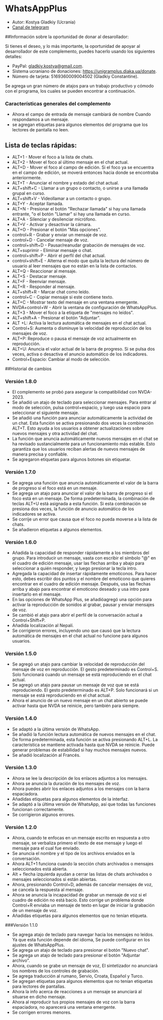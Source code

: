 # WhatsAppPlus

* Autor: Kostya Gladkiy (Ucrania)
* [Canal de telegram](https://t.me/unigramPlus)

##Información sobre la oportunidad de donar al desarollador:

Si tienes el deseo, y lo más importante, la oportunidad de apoyar al desarrollador de este complemento, puedes hacerlo usando los siguientes detalles:

* PayPal: gladkiy.kostya@gmail.com.
* Sistema ucraniano de donaciones: https://unigramplus.diaka.ua/donate.
* Número de tarjeta: 5169360009004502 (Gladkiy Constantine).

Se agrega un gran número de atajos para un trabajo productivo y cómodo con el programa, los cuales se pueden encontrar a continuación.

### Características generales del complemento

* Ahora el campo de entrada de mensaje cambiará de nombre Cuando respondamos a un mensaje.
* se agregan etiquetas para algunos elementos del programa que los lectores de pantalla no leen.

## Lista de teclas rápidas:

* ALT+1 - Mover el foco a la lista de chats.
* ALT+2 - Mover el foco al último mensaje en el chat actual.
* ALT+D - Mover el foco al campo de edición. Si el foco ya se encuentra en el campo de edición, se moverá entonces hacia donde se encontraba anteriormente.
* ALT+T - Anunciar el nombre y estado del chat actual.
* ALT+shift+C - Llamar a un grupo o contacto, o unirse a una llamada grupal en curso.
* ALT+shift+V - Videollamar a un contacto o grupo.
* ALT+Y - Aceptar llamada.
* ALT+N - Presionar el botón "Rechazar llamada" si hay una llamada entrante, "o el botón "Llamar" si hay una llamada en curso.
* ALT+A - Silenciar y desilenciar micrófono.
* ALT+V - Activar y desactivar la cámara.
* ALT+O - Presionar el botón "Más opciones".
* control+R - Grabar y enviar un mensaje de voz.
* control+D - Cancelar mensaje de voz.
* control+shift+D - Pausar/reanudar grabación de mensajes de voz.
* ALT+suprimir - Eliminar mensaje o chat.
* control+shift+P - Abrir el perfil del chat actual.
* control+shift+E - Alterna el modo que quita la lectura del número de usuario al leer mensajes que no están en la lista de contactos.
* ALT+Q - Reaccionar al mensaje.
* ALT+S - Destacar mensaje.
* ALT+F - Reenviar mensaje.
* ALT+R - Responder al mensaje.
* ALT+shift+R - Marcar chat como leído.
* control+C - Copiar mensaje si este contiene texto.
* ALT+C - Mostrar texto del mensaje en una ventana emergente.
* NVDA+control+W - Abrir la ventana de configuración de WhatsAppPlus.
* ALT+3 - Mover el foco a la etiqueta de "mensajes no leídos".
* ALT+shift+A - Presionar el botón "Adjuntar".
* ALT +L: Activa la lectura automática de mensajes en el chat actual.
* Control+S: Aumenta o disminuye la velocidad de reproducción de los mensajes de voz.
* ALT+P: Reproduce o pausa el mensaje de voz actualmente en reproducción.
* ALT+U: Anuncia el valor actual de la barra de progreso. Si se pulsa dos veces, activa o desactiva el anuncio automático de los indicadores.
* Control+Espacio: Cambiar al modo de selección.

##Historial de cambios

### Versión 1.8.0

* El complemento se probó para asegurar la compatibilidad con NVDA-2023.
* Se añadió un atajo de teclado para seleccionar mensajes. Para entrar al modo de selección, pulsa control+espacio, y luego  usa espacio para seleccionar el siguiente mensaje.
* Se añadió una función para anunciar automáticamente la actividad de un chat. Esta función se activa presionando dos veces la combinación ALT+T. Esto ayuda a los usuarios a obtener actualizaciones sobre nuevos mensajes y otra actividad del chat.
* La función que anuncia automáticamente nuevos mensajes en el chat se ha revisado sustancialmente para un funcionamiento más estable. Esto garantiza que los usuarios reciban alertas de nuevos mensajes de manera precisa y confiable.
* Se agregaron etiquetas para algunos botones sin etiquetar.


### Versión 1.7.0

* Se agrega una función que anuncia automáticamente el valor de la barra de progreso si el foco está en un mensaje.
* Se agrega un atajo para anunciar el valor de la barra de progreso  si el foco está en un mensaje. De forma predeterminada, la combinación de teclas ALT+U está asignada a esta función. Si esta combinación se presiona dos veces, la función de anuncio automático de los indicadores se activa.
* Se corrije un error que causa que el foco no pueda moverse a la lista de chats.
* Se añadieron etiquetas a algunos elementos.

### Versión 1.6.0

* Añadida la capacidad de responder rápidamente a los miembros del grupo. Para introducir un mensaje, vasta con escribir el símbolo "@" en el cuadro de edición mensaje, usar las flechas arriba y abajo para seleccionar a quién responder, y luego presionar la tecla intro.
* Agregada la capacidad de insertar rápidamente emoticonos. Para hacer esto, debes escribir dos puntos y el nombre del emoticono que quieres encontrar en el cuadro de edición mensaje. Después, usa las flechas arriba y abajo para encontrar el emoticono deseado y usa intro para insertarlo en el mensaje.
* En las opciones de WhatsApp Plus, se añadióagregó una opción para activar la reproducción de sonidos al grabar, pausar y enviar mensajes de voz.
* Se cambió el atajo para abrir el perfil de la conversación actual a Control+Shift+P.
* Añadida localización al Nepalí.
* Se corrigieron errores, incluyendo uno que causó que la lectura automática de mensajes en el chat actual no funcione para algunos usuarios.

### Versión 1.5.0

* Se agregó un atajo para cambiar la velocidad de reproducción del mensaje de voz en reproducción. El gesto predeterminado es Control+S. Solo funcionará cuando un mensaje se está reproduciendo en el chat actual.
* Se agregó un atajo para pausar un mensaje de voz que se está reproduciendo. El gesto predeterminado es ALT+P. Solo funcionará si un mensaje se está reproduciendo en el chat actual.
* Ahora el anuncio de un nuevo mensaje en un chat abierto se puede activar hasta que NVDA se reinicie, pero también para siempre.

### Versión 1.4.0

* Se adaptó a la última versión de WhatsApp.
* Se añadió la función lectura automática de nuevos mensajes en el chat. De forma predeterminada, esta función se activa presionando ALT+L. La característica se mantiene activada hasta que NVDA se reinicie. Puede generar problemas de estabilidad si hay muchos mensajes nuevos.
* Se añadió localización al Francés.

### Versión 1.3.0

* Ahora se lee la descripción de los enlaces adjuntos a los mensajes.
* Ahora se anuncia la duración de los mensajes de voz.
* Ahora puedes abrir los enlaces adjuntos a los mensajes con la barra espaciadora.
* Añadidas etiquetas para algunos elementos de la interfaz.
* Se adaptó a la última versión de WhatsApp, así que todas las funciones funcionan correctamente.
* Se corrigieron algunos errores.

### Versión 1.2.0

* Ahora, cuando te enfocas en un mensaje escrito en respuesta a otro mensaje, se verbaliza primero el texto de ese mensaje y luego el mensaje para el cual fue enviado.
* Se anuncia el nombre y el tipo de los archivos enviados en la conversación.
* Ahora ALT+1 funciona cuando la sección chats archivados o mensajes seleccionados está abierta.
* Alt + flecha izquierda ayudan a cerrar las listas de chats archivados o mensajes seleccionados si están abiertas.
* Ahora, presionando Control+D, además de cancelar mensajes de voz, se cancela la respuesta al mensaje.
* Ahora se anuncia la incapacidad de grabar un mensaje de voz si el cuadro de edición no está bacío. Esto corrige un problema donde Control+R enviaba un mensaje de texto en lugar de iniciar la grabación de un mensaje de voz.
* Añadidas etiquetas para algunos elementos que no tenían etiqueta.

###Versión 1.1.0

* Se agrega atajo de teclado para navegar hacia los mensajes no leídos. Ya que esta función depende del idioma, Se puede configurar en los ajustes de WhatsAppPlus.
* Se agrega un atajo de teclado para presionar el botón "Nuevo chat".
* Se agrega un atajo de teclado para presionar el botón "Adjuntar archivo".
* Ahora, cuando se grabe un mensaje de voz, El sintetizador no anunciará los nombres de los controles de grabación.
* Se agrega traducción al rumano, Servio, Croata, Español y Turco.
* Se agregan etiquetas para algunos elementos que no tenían etiquetas para lectores de pantallas.
* Ahora la info acerca de reacciones a un mensaje se anunciará al situarse en dicho mensaje.
* Ahora al reproducir tus propios mensajes de voz con la barra espaciadora, no aparecerá una ventana emergente.
* Se corrigen errores menores.